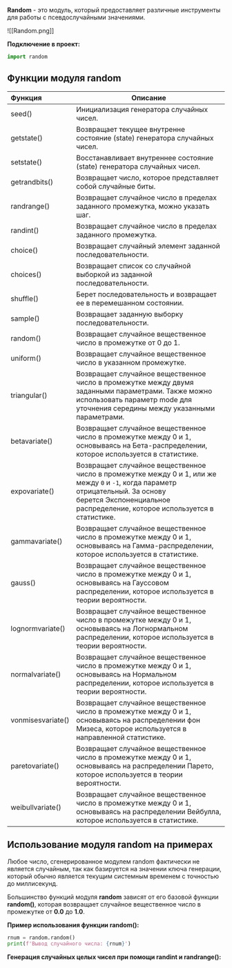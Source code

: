 **Random** - это модуль, который предоставляет различные инструменты для работы с псевдослучайными значениями.

![[Random.png]]

**Подключение в проект:**

```Python
import random
```

## Функции модуля random

| Функция           | Описание                                                                                                                                                                                                      |
| :---------------- | ------------------------------------------------------------------------------------------------------------------------------------------------------------------------------------------------------------- |
| seed()            | Инициализация генератора случайных чисел.                                                                                                                                                                     |
| getstate()        | Возвращает текущее внутренне состояние (state) генератора случайных чисел.                                                                                                                                    |
| setstate()        | Восстанавливает внутреннее состояние (state) генератора случайных чисел.                                                                                                                                      |
| getrandbits()     | Возвращает число, которое представляет собой случайные биты.                                                                                                                                                  |
| randrange()       | Возвращает случайное число в пределах заданного промежутка, можно указать шаг.                                                                                                                                |
| randint()         | Возвращает случайное число в пределах заданного промежутка.                                                                                                                                                   |
| choice()          | Возвращает случайный элемент заданной последовательности.                                                                                                                                                     |
| choices()         | Возвращает список со случайной выборкой из заданной последовательности.                                                                                                                                       |
| shuffle()         | Берет последовательность и возвращает ее в перемешанном состоянии.                                                                                                                                            |
| sample()          | Возвращает заданную выборку последовательности.                                                                                                                                                               |
| random()          | Возвращает случайное вещественное число в промежутке от 0 до 1.                                                                                                                                               |
| uniform()         | Возвращает случайное вещественное число в указанном промежутке.                                                                                                                                               |
| triangular()      | Возвращает случайное вещественное число в промежутке между двумя заданными параметрами. Также можно использовать параметр mode для уточнения середины между указанными параметрами.                           |
| betavariate()     | Возвращает случайное вещественное число в промежутке между 0 и 1, основываясь на Бета-распределении, которое используется в статистике.                                                                       |
| expovariate()     | Возвращает случайное вещественное число в промежутке между 0 и 1, или же между `0` и `-1`, когда параметр отрицательный. За основу берется Экспоненциальное распределение, которое используется в статистике. |
| gammavariate()    | Возвращает случайное вещественное число в промежутке между 0 и 1, основываясь на Гамма-распределении, которое используется в статистике.                                                                      |
| gauss()           | Возвращает случайное вещественное число в промежутке между 0 и 1, основываясь на Гауссовом распределении, которое используется в теории вероятности.                                                          |
| lognormvariate()  | Возвращает случайное вещественное число в промежутке между 0 и 1, основываясь на Логнормальном распределении, которое используется в теории вероятности.                                                      |
| normalvariate()   | Возвращает случайное вещественное число в промежутке между 0 и 1, основываясь на Нормальном распределении, которое используется в теории вероятности.                                                         |
| vonmisesvariate() | Возвращает случайное вещественное число в промежутке между 0 и 1, основываясь на распределении фон Мизеса, которое используется в направленной статистике.                                                    |
| paretovariate()   | Возвращает случайное вещественное число в промежутке между 0 и 1, основываясь на распределении Парето, которое используется в теории вероятности.                                                             |
| weibullvariate()  | Возвращает случайное вещественное число в промежутке между 0 и 1, основываясь на распределении Вейбулла, которое используется в статистике.                                                                   |

## Использование модуля random на примерах

Любое число, сгенерированное модулем random фактически не является случайным, так как базируется на значении ключа генерации, который обычно является текущим системным временем с точностью до миллисекунд.

Большинство функций модуля **random** зависят от его базовой функции **random()**, которая возвращает случайное вещественное число в промежутке от **0.0** до **1.0**.

**Пример использования функции random():**

```Python
rnum = random.random()
print(f'Вывод случайного числа: {rnum}')
```

**Генерация случайных целых чисел при помощи randint и randrange():**

